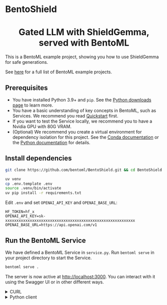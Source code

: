# BentoShield

<div align="center">
    <h1 align="center">Gated LLM with ShieldGemma, served with BentoML</h1>
</div>

This is a BentoML example project, showing you how to use ShieldGemma for safe generations.

See [here](https://github.com/bentoml/BentoML?tab=readme-ov-file#%EF%B8%8F-what-you-can-build-with-bentoml) for a full list of BentoML example projects.

## Prerequisites

- You have installed Python 3.9+ and `pip`. See the [Python downloads page](https://www.python.org/downloads/) to learn more.
- You have a basic understanding of key concepts in BentoML, such as Services. We recommend you read [Quickstart](https://docs.bentoml.com/en/1.2/get-started/quickstart.html) first.
- If you want to test the Service locally, we recommend you to have a Nvidia GPU with 80G VRAM.
- (Optional) We recommend you create a virtual environment for dependency isolation for this project. See the [Conda documentation](https://conda.io/projects/conda/en/latest/user-guide/tasks/manage-environments.html) or the [Python documentation](https://docs.python.org/3/library/venv.html) for details.

## Install dependencies

```bash
git clone https://github.com/bentoml/BentoShield.git && cd BentoShield

uv venv
cp .env.template .env
source .venv/bin/activate
uv pip install -r requirements.txt
```

Edit `.env` and set `OPENAI_API_KEY` and `OPENAI_BASE_URL`:

```
HF_TOKEN=hf_x
OPENAI_API_KEY=sk-xxxxxxxxxxxxxxxxxxxxxxxxxxxxxxxxxxxxxxxxxxxxxxxxxxxxxxxxxx
OPENAI_BASE_URL=https://api.openai.com/v1
```

## Run the BentoML Service

We have defined a BentoML Service in `service.py`. Run `bentoml serve` in your project directory to start the Service.

```bash
bentoml serve .
```

The server is now active at [http://localhost:3000](http://localhost:3000/). You can interact with it using the Swagger UI or in other different ways.

<details>

<summary>CURL</summary>

```bash
curl -X 'POST' \
  'http://localhost:3000/generate' \
  -H 'Accept: application/json' \
  -H 'Content-Type: application/json' \
  -d '{
  "prompt": "Create 20 paraphrases of I love you",
  "threshhold": 0.6
}'
```

</details>

<details>

<summary>Python client</summary>

```python
import bentoml

with bentoml.SyncHTTPClient("http://localhost:3000") as client:
    response = client.generate(
        prompt="Create 20 paraphrases of I love you",
        threshhold=0.6,
    )
```

</details>
